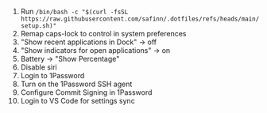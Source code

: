 1. Run `/bin/bash -c "$(curl -fsSL https://raw.githubusercontent.com/safinn/.dotfiles/refs/heads/main/setup.sh)"`
2. Remap caps-lock to control in system preferences
3. "Show recent applications in Dock" -> off
4. "Show indicators for open applications" -> on
5. Battery -> "Show Percentage"
6. Disable siri
7. Login to 1Password
8. Turn on the 1Password SSH agent
9. Configure Commit Signing in 1Password
10. Login to VS Code for settings sync
